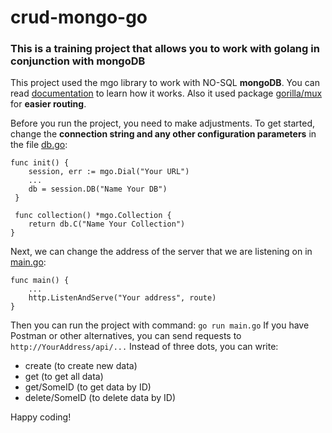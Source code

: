 # crud-mongo-go

### This is a training project that allows you to work with golang in conjunction with mongoDB

This project used the mgo library to work with NO-SQL **mongoDB**. You can read [documentation](https://pkg.go.dev/gopkg.in/mgo.v2?utm_source=godoc) to learn how it works.
Also it used package [gorilla/mux](https://github.com/gorilla/mux) for **easier routing**.

Before you run the project, you need to make adjustments.
To get started, change the **connection string and any other configuration parameters** in the file [db.go](./api/db.go):

```
func init() {
  	session, err := mgo.Dial("Your URL")
  	...
  	db = session.DB("Name Your DB")
 }
 
 func collection() *mgo.Collection {
	return db.C("Name Your Collection")
}
```

Next, we can change the address of the server that we are listening on in [main.go](./main.go):

```
func main() {
	...
	http.ListenAndServe("Your address", route)
}
```

Then you can run the project with command:  `go run main.go`
If you have Postman or other alternatives, you can send requests to  
`http://YourAddress/api/...`
Instead of three dots, you can write:
- create (to create new data)
- get (to get all data)
- get/SomeID (to get data by ID)
- delete/SomeID (to delete data by ID)

Happy coding!
